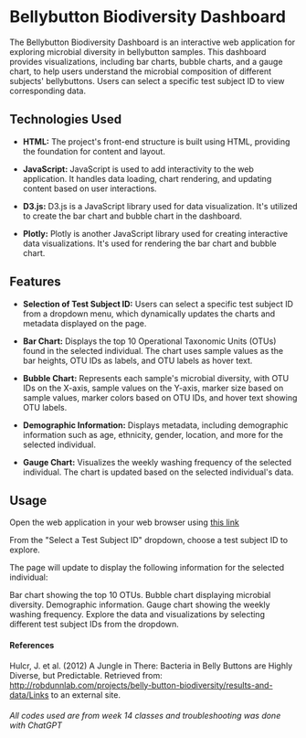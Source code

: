 # Bellybutton Biodiversity Dashboard

The Bellybutton Biodiversity Dashboard is an interactive web application for exploring microbial diversity in bellybutton samples. This dashboard provides visualizations, including bar charts, bubble charts, and a gauge chart, to help users understand the microbial composition of different subjects' bellybuttons. Users can select a specific test subject ID to view corresponding data.

## Technologies Used

- **HTML:** The project's front-end structure is built using HTML, providing the foundation for content and layout.

- **JavaScript:** JavaScript is used to add interactivity to the web application. It handles data loading, chart rendering, and updating content based on user interactions.

- **D3.js:** D3.js is a JavaScript library used for data visualization. It's utilized to create the bar chart and bubble chart in the dashboard.

- **Plotly:** Plotly is another JavaScript library used for creating interactive data visualizations. It's used for rendering the bar chart and bubble chart.

## Features

- **Selection of Test Subject ID:** Users can select a specific test subject ID from a dropdown menu, which dynamically updates the charts and metadata displayed on the page.

- **Bar Chart:** Displays the top 10 Operational Taxonomic Units (OTUs) found in the selected individual. The chart uses sample values as the bar heights, OTU IDs as labels, and OTU labels as hover text.

- **Bubble Chart:** Represents each sample's microbial diversity, with OTU IDs on the X-axis, sample values on the Y-axis, marker size based on sample values, marker colors based on OTU IDs, and hover text showing OTU labels.

- **Demographic Information:** Displays metadata, including demographic information such as age, ethnicity, gender, location, and more for the selected individual.

- **Gauge Chart:** Visualizes the weekly washing frequency of the selected individual. The chart is updated based on the selected individual's data.

## Usage
Open the web application in your web browser using [this link](https://alex-wrk.github.io/Module_14-Challenge/)

From the "Select a Test Subject ID" dropdown, choose a test subject ID to explore.

The page will update to display the following information for the selected individual:

Bar chart showing the top 10 OTUs.
Bubble chart displaying microbial diversity.
Demographic information.
Gauge chart showing the weekly washing frequency.
Explore the data and visualizations by selecting different test subject IDs from the dropdown.

#### References
Hulcr, J. et al. (2012) A Jungle in There: Bacteria in Belly Buttons are Highly Diverse, but Predictable. Retrieved from: http://robdunnlab.com/projects/belly-button-biodiversity/results-and-data/Links to an external site.

###### All codes used are from week 14 classes and troubleshooting was done with ChatGPT 
